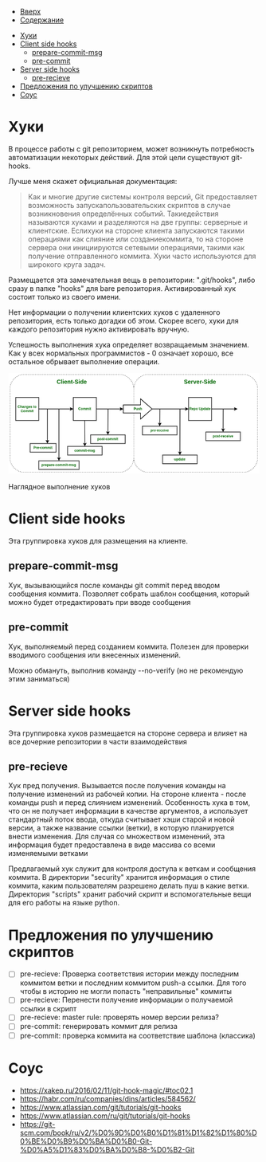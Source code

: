 * [Вверх](../Readme.md)
* [Содержание](../../TableOfContent.md)

- [Хуки](#хуки)
- [Client side hooks](#client-side-hooks)
  - [prepare-commit-msg](#prepare-commit-msg)
  - [pre-commit](#pre-commit)
- [Server side hooks](#server-side-hooks)
  - [pre-recieve](#pre-recieve)
- [Предложения по улучшению скриптов](#предложения-по-улучшению-скриптов)
- [Соус](#соус)

# Хуки

В процессе работы с git репозиторием, может возникнуть потребность автоматизации некоторых действий. Для этой цели существуют git-hooks.

Лучше меня скажет официальная документация:

> Как и многие другие системы контроля версий, Git предоставляет возможность запускапользовательских скриптов в случае возникновения определённых событий. Такиедействия называются хуками и разделяются на две группы: серверные и клиентские. Еслихуки на стороне клиента запускаются такими операциями как слияние или созданиекоммита, то на стороне сервера они инициируются сетевыми операциями, такими как получение отправленного коммита. Хуки часто используются для широкого круга задач.

Размещается эта замечательная вещь в репозитории: ".git/hooks", либо сразу в папке "hooks" для bare репозитория. Активированный хук состоит только из своего имени.

Нет информации о получении клиентских хуков с удаленного репозитория, есть только догадки об этом. Скорее всего, хуки для каждого репозитория нужно активировать вручную.

Успешность выполнения хука определяет возвращаемым значением. Как у всех нормальных программистов - 0 означает хорошо, все остальное обрывает выполнение операции.

![Комикс - Наглядное выполнение хуков](../../_resources/images/Git/tmp_githooksdiagramdrawio.png)

Наглядное выполнение хуков

# Client side hooks

Эта группировка хуков для размещения на клиенте.

## prepare-commit-msg

Хук, вызывающийся после команды git commit перед вводом сообщения коммита. Позволяет собрать шаблон сообщения, который можно будет отредактировать при вводе сообщения

## pre-commit

Хук, выполняемый перед созданием коммита. Полезен для проверки вводимого сообщения или внесенных изменений.

Можно обмануть, выполнив команду --no-verify (но не рекомендую этим заниматься)

# Server side hooks

Эта группировка хуков размещается на стороне сервера и влияет на все дочерние репозитории в части взаимодействия

## pre-recieve

Хук пред получения. Вызывается после получения команды на получение изменений из рабочей копии. На стороне клиента - после команды push и перед слиянием изменений. Особенность хука в том, что он не получает информации в качестве аргументов, а использует стандартный поток ввода, откуда считывает хэши старой и новой версии, а также название ссылки (ветки), в которую планируется внести изменения. Для случая со множеством изменений, эта информация будет предоставлена в виде массива со всеми изменяемыми ветками

Предлагаемый хук служит для контроля доступа к веткам и сообщения коммита. В директории "security" хранится информация о стиле коммита, каким пользователям разрешено делать пуш в какие ветки. Директория "scripts" хранит рабочий скрипт и вспомогательные вещи для его работы на языке python.

# Предложения по улучшению скриптов

- [ ] pre-recieve: Проверка соответствия истории между последним коммитом ветки и последним коммитом push-а ссылки. Для того чтобы в историю не могли попасть "неправильные" коммиты
- [ ] pre-recieve: Перенести получение информации о получаемой ссылки в скрипт
- [ ] pre-recieve: master rule: проверять номер версии релиза?
- [ ] pre-commit: генерировать коммит для релиза
- [ ] pre-commit: проверка коммита на соответствие шаблона (классика)

# Соус

* https://xakep.ru/2016/02/11/git-hook-magic/#toc02.1
* https://habr.com/ru/companies/dins/articles/584562/
* https://www.atlassian.com/git/tutorials/git-hooks
* https://www.atlassian.com/ru/git/tutorials/git-hooks
* https://git-scm.com/book/ru/v2/%D0%9D%D0%B0%D1%81%D1%82%D1%80%D0%BE%D0%B9%D0%BA%D0%B0-Git-%D0%A5%D1%83%D0%BA%D0%B8-%D0%B2-Git

